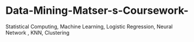 # Data-Mining-Matser-s-Coursework-
Statistical Computing, Machine Learning,  Logistic Regression, Neural Network , KNN, Clustering
